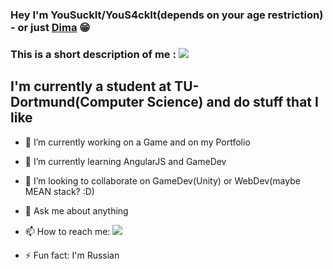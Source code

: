### Hey I'm YouSuckIt/YouS4ckIt(depends on your age restriction)  - or just [Dima][Website] 😁
### This is a short description of me : <img  src="https://media.giphy.com/media/6xcqPF9MTwChq/giphy.gif">

## I'm currently a student at TU-Dortmund(Computer Science) and do stuff that I like

- 🔭 I’m currently working on a Game and on my Portfolio 
- 🌱 I’m currently learning AngularJS and GameDev
- 👯 I’m looking to collaborate on GameDev(Unity) or WebDev(maybe MEAN stack? :D)
- 💬 Ask me about anything
- 📫 How to reach me: <a href="https://discordapp.com/users/299643230553636876"><img src="https://img.shields.io/badge/discord-%237289DA.svg?&style=for-the-badge&logo=discord&logoColor=white"> </a>

- ⚡ Fun fact: I'm Russian 

[website]: https://yousuckit.de
[instagram]: https://instagram.com/yous4ckit
